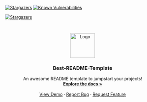 [![Stargazers](https://snyk.io/test/github/dwyl/hapi-auth-jwt2/badge.svg?targetFile=package.json&style=flat-square)](https://github.com/Creativity-Design-Centre/Creativity-Design-Centre/stargazers)
[![Known Vulnerabilities](https://snyk.io/test/github/dwyl/hapi-auth-jwt2/badge.svg?targetFile=package.json&style=flat-square)](https://github.com/Creativity-Design-Centre/Creativity-Design-Centre/stargazers)

[![Stargazers][stars-shield]][stars-url]



<!-- PROJECT LOGO -->
<br />
<p align="center">
  <a href="https://www.liverpool.ac.uk">
    <img src="https://www.liverpool.ac.uk/logo-size-test/full-colour.svg" alt="Logo" width="80" height="80">
  </a>

  <h3 align="center">Best-README-Template</h3>

  <p align="center">
    An awesome README template to jumpstart your projects!
    <br />
    <a href="https://github.com/othneildrew/Best-README-Template"><strong>Explore the docs »</strong></a>
    <br />
    <br />
    <a href="https://github.com/othneildrew/Best-README-Template">View Demo</a>
    ·
    <a href="https://github.com/othneildrew/Best-README-Template/issues">Report Bug</a>
    ·
    <a href="https://github.com/othneildrew/Best-README-Template/issues">Request Feature</a>
  </p>
</p>

<!-- MARKDOWN LINKS & IMAGES -->
<!-- https://www.markdownguide.org/basic-syntax/#reference-style-links -->
[contributors-shield]: https://img.shields.io/github/contributors/othneildrew/Best-README-Template.svg?style=for-the-badge
[contributors-url]: https://github.com/Creativity-Design-Centre/Creativity-Design-Centre/graphs/contributors
[forks-shield]: https://img.shields.io/github/forks/othneildrew/Best-README-Template.svg?style=for-the-badge
[forks-url]: https://github.com/othneildrew/Best-README-Template/network/members
[stars-shield]: https://img.shields.io/github/stars/othneildrew/Best-README-Template.svg?style=for-the-badge
[stars-url]: https://github.com/othneildrew/Best-README-Template/stargazers
